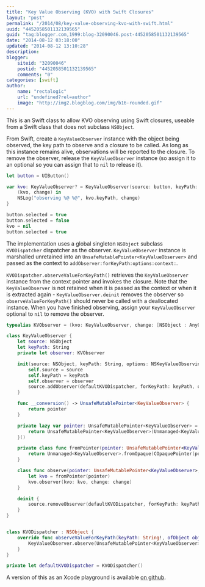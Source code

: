 ```yaml
---
title: "Key Value Observing (KVO) with Swift Closures"
layout: "post"
permalink: "/2014/08/key-value-observing-kvo-with-swift.html"
uuid: "4452058501132139565"
guid: "tag:blogger.com,1999:blog-32090046.post-4452058501132139565"
date: "2014-08-12 03:18:00"
updated: "2014-08-12 13:10:28"
description: 
blogger:
    siteid: "32090046"
    postid: "4452058501132139565"
    comments: "0"
categories: [swift]
author: 
    name: "rectalogic"
    url: "undefined?rel=author"
    image: "http://img2.blogblog.com/img/b16-rounded.gif"
---
```


This is an Swift class to allow KVO observing using Swift closures, useable from a Swift class that does not subclass `NSObject`.

From Swift, create a `KeyValueObserver` instance with the object being observed, the key path to observe and a closure to be called. As long as this instance remains alive, observations will be reported to the closure. To remove the observer, release the `KeyValueObserver` instance (so assign it to an optional so you can assign that to `nil` to release it).

```swift
let button = UIButton()

var kvo: KeyValueObserver? = KeyValueObserver(source: button, keyPath: "selected", options: .New) {
    (kvo, change) in
    NSLog("observing %@ %@", kvo.keyPath, change)
}

button.selected = true
button.selected = false
kvo = nil
button.selected = true
```

The implementation uses a global singleton `NSObject` subclass `KVODispatcher` dispatcher as the observer. `KeyValueObserver` instance is marshalled unretained into an `UnsafeMutablePointer<KeyValueObserver>` and passed as the context to `addObserver:forKeyPath:options:context:`.

`KVODispatcher.observeValueForKeyPath()` retrieves the `KeyValueObserver` instance from the context pointer and invokes the closure. Note that the `KeyValueObserver` is not retained when it is passed as the context or when it is extracted again - `KeyValueObserver.deinit` removes the observer so `observeValueForKeyPath()` should never be called with a deallocated instance. When you have finished observing, assign your `KeyValueObserver` optional to `nil` to remove the observer.

```swift
typealias KVObserver = (kvo: KeyValueObserver, change: [NSObject : AnyObject]) -> Void

class KeyValueObserver {
    let source: NSObject
    let keyPath: String
    private let observer: KVObserver

    init(source: NSObject, keyPath: String, options: NSKeyValueObservingOptions, observer: KVObserver) {
        self.source = source
        self.keyPath = keyPath
        self.observer = observer
        source.addObserver(defaultKVODispatcher, forKeyPath: keyPath, options: options, context: self.pointer)
    }

    func __conversion() -> UnsafeMutablePointer<KeyValueObserver> {
        return pointer
    }

    private lazy var pointer: UnsafeMutablePointer<KeyValueObserver> = {
        return UnsafeMutablePointer<KeyValueObserver>(Unmanaged<KeyValueObserver>.passUnretained(self).toOpaque())
    }()

    private class func fromPointer(pointer: UnsafeMutablePointer<KeyValueObserver>) -> KeyValueObserver {
        return Unmanaged<KeyValueObserver>.fromOpaque(COpaquePointer(pointer)).takeUnretainedValue()
    }

    class func observe(pointer: UnsafeMutablePointer<KeyValueObserver>, change: [NSObject : AnyObject]) {
        let kvo = fromPointer(pointer)
        kvo.observer(kvo: kvo, change: change)
    }

    deinit {
        source.removeObserver(defaultKVODispatcher, forKeyPath: keyPath, context: self.pointer)
    }
}


class KVODispatcher : NSObject {
    override func observeValueForKeyPath(keyPath: String!, ofObject object: AnyObject!, change: [NSObject : AnyObject]!, context: UnsafeMutablePointer<()>) {
        KeyValueObserver.observe(UnsafeMutablePointer<KeyValueObserver>(context), change: change)
    }
}

private let defaultKVODispatcher = KVODispatcher()
```

A version of this as an Xcode playground is available [on github](https://github.com/rectalogic/KVOPlayground).
